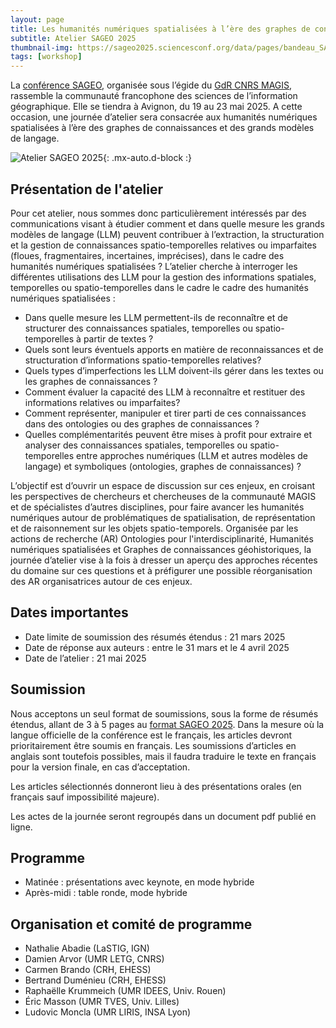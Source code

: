 ```yaml
---
layout: page
title: Les humanités numériques spatialisées à l’ère des graphes de connaissances et des grands modèles de langage
subtitle: Atelier SAGEO 2025
thumbnail-img: https://sageo2025.sciencesconf.org/data/pages/bandeau_SAGEO_2025.jpg
tags: [workshop]
---
```



La [conférence SAGEO](https://sageo2025.sciencesconf.org), organisée sous l’égide du [GdR CNRS MAGIS](https://gdr-magis.cnrs.fr), rassemble la communauté francophone des sciences de l’information géographique. Elle se tiendra à Avignon, du 19 au 23 mai 2025. A cette occasion, une journée d’atelier sera consacrée aux humanités numériques spatialisées à l’ère des graphes de connaissances et des grands modèles de langage.



![Atelier SAGEO 2025](https://sageo2025.sciencesconf.org/data/pages/bandeau_SAGEO_2025.jpg){: .mx-auto.d-block :}


## Présentation de l'atelier

Pour cet atelier, nous sommes donc particulièrement intéressés par des communications visant à étudier comment et dans quelle mesure les grands modèles de langage (LLM) peuvent contribuer à l’extraction, la structuration et la gestion de connaissances spatio-temporelles relatives ou imparfaites (floues, fragmentaires, incertaines, imprécises), dans le cadre des humanités numériques spatialisées ?
L’atelier cherche à interroger les différentes utilisations des LLM pour la gestion des informations spatiales, temporelles ou spatio-temporelles dans le cadre le cadre des humanités numériques spatialisées : 
* Dans quelle mesure les LLM permettent-ils de reconnaître et de structurer des connaissances spatiales, temporelles ou spatio-temporelles à partir de textes ? 
* Quels sont leurs éventuels apports en matière de reconnaissances et de structuration d’informations spatio-temporelles relatives?
* Quels types d’imperfections les LLM doivent-ils gérer dans les textes ou les graphes de connaissances ?
* Comment évaluer la capacité des LLM à reconnaître et restituer des informations relatives ou imparfaites?
* Comment représenter, manipuler et tirer parti de ces connaissances dans des ontologies ou des graphes de connaissances ?
* Quelles complémentarités peuvent être mises à profit pour extraire et analyser des connaissances spatiales, temporelles ou spatio-temporelles entre approches numériques (LLM et autres modèles de langage) et symboliques (ontologies, graphes de connaissances) ?


L’objectif est d’ouvrir un espace de discussion sur ces enjeux, en croisant les perspectives de chercheurs et chercheuses de la communauté MAGIS et de spécialistes d’autres disciplines, pour faire avancer les humanités numériques autour de problématiques de spatialisation, de représentation et de raisonnement sur les objets spatio-temporels. Organisée par les actions de recherche (AR) Ontologies pour l'interdisciplinarité, Humanités numériques spatialisées et Graphes de connaissances géohistoriques, la journée d’atelier vise à la fois à dresser un aperçu des approches récentes du domaine sur ces questions et à préfigurer une possible réorganisation des AR organisatrices autour de ces enjeux.


## Dates importantes


* Date limite de soumission des résumés étendus : 21 mars 2025
* Date de réponse aux auteurs : entre le 31 mars et le 4 avril 2025
* Date de l’atelier : 21 mai 2025


## Soumission

Nous acceptons un seul format de soumissions, sous la forme de résumés étendus, allant de 3 à 5 pages au [format SAGEO 2025](https://sageo2025.sciencesconf.org/resource/page/id/4). 
Dans la mesure où la langue officielle de la conférence est le français, les articles devront prioritairement être soumis en français. Les soumissions d’articles en anglais sont toutefois possibles, mais il faudra traduire le texte en français pour la version finale, en cas d’acceptation.

Les articles sélectionnés donneront lieu à des présentations orales (en français sauf impossibilité majeure). 

Les actes de la journée seront regroupés dans un document pdf publié en ligne.


## Programme

- Matinée : présentations avec keynote, en mode hybride
- Après-midi : table ronde, mode hybride


## Organisation et comité de programme

* Nathalie Abadie (LaSTIG, IGN)
* Damien Arvor (UMR LETG, CNRS)
* Carmen Brando (CRH, EHESS)
* Bertrand Duménieu (CRH, EHESS)
* Raphaëlle Krummeich (UMR IDEES, Univ. Rouen)
* Éric Masson (UMR TVES, Univ. Lilles)
* Ludovic Moncla (UMR LIRIS, INSA Lyon)
